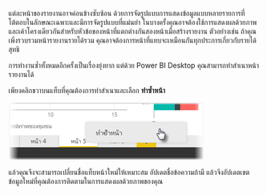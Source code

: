แต่ละหน้าของรายงานอาจค่อนข้างซับซ้อน ด้วยการจัดรูปแบบการแสดงข้อมูลแบบหลายรายการที่โต้ตอบในลักษณะเฉพาะและมีการจัดรูปแบบที่แม่นยำ ในบางครั้งคุณอาจต้องใช้การแสดงผลด้วยภาพและเค้าโครงเดียวกันสำหรับหัวข้อของหน้าที่แตกต่างกันสองหน้าเมื่อสร้างรายงาน ตัวอย่างเช่น ถ้าคุณเพิ่งรวบรวมหน้ารายงานรายได้รวม คุณอาจต้องการหน้าที่แทบจะเหมือนกันทุกประการเกี่ยวกับรายได้สุทธิ

การทำงานซ้ำทั้งหมดอีกครั้งเป็นเรื่องยุ่งยาก แต่ด้วย Power BI Desktop คุณสามารถทำสำเนาหน้ารายงานได้

เพียงคลิกขวาบนแท็บที่คุณต้องการทำสำเนาและเลือก **ทำซ้ำหน้า**

![](media/3-11b-duplicate-page/3-11b_1.png)

แล้วคุณจึงจะสามารถเปลี่ยนชื่อแท็บหน้าใหม่ให้เหมาะสม อัปเดตชื่อข้อความถ้ามี แล้วจึงอัปเดตเขตข้อมูลใหม่ที่คุณต้องการติดตามในการแสดงผลด้วยภาพของคุณ


